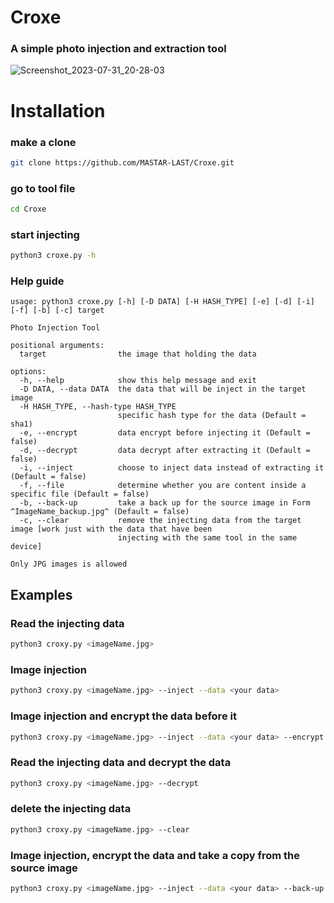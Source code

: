 # Croxe
### A simple photo injection and extraction tool

![Screenshot_2023-07-31_20-28-03](https://github.com/MASTAR-LAST/Croxe/assets/79379000/e3d53f29-33ae-48e2-a7f5-829874875f5a)


# Installation

### make a clone 
```bash
git clone https://github.com/MASTAR-LAST/Croxe.git
```

### go to tool file
```bash
cd Croxe
```

### start injecting
```bash
python3 croxe.py -h
```

### Help guide

```
usage: python3 croxe.py [-h] [-D DATA] [-H HASH_TYPE] [-e] [-d] [-i] [-f] [-b] [-c] target

Photo Injection Tool

positional arguments:
  target                the image that holding the data

options:
  -h, --help            show this help message and exit
  -D DATA, --data DATA  the data that will be inject in the target image
  -H HASH_TYPE, --hash-type HASH_TYPE
                        specific hash type for the data (Default = sha1)
  -e, --encrypt         data encrypt before injecting it (Default = false)
  -d, --decrypt         data decrypt after extracting it (Default = false)
  -i, --inject          choose to inject data instead of extracting it (Default = false)
  -f, --file            determine whether you are content inside a specific file (Default = false)
  -b, --back-up         take a back up for the source image in Form ^ImageName_backup.jpg^ (Default = false)
  -c, --clear           remove the injecting data from the target image [work just with the data that have been
                        injecting with the same tool in the same device]

Only JPG images is allowed

```

## Examples

### Read the injecting data
```bash
python3 croxy.py <imageName.jpg>
```

### Image injection
```bash
python3 croxy.py <imageName.jpg> --inject --data <your data>
```

### Image injection and encrypt the data before it
```bash
python3 croxy.py <imageName.jpg> --inject --data <your data> --encrypt
```

### Read the injecting data and decrypt the data
```bash
python3 croxy.py <imageName.jpg> --decrypt
```

### delete the injecting data
```bash
python3 croxy.py <imageName.jpg> --clear
```

### Image injection, encrypt the data and take a copy from the source image 
```bash
python3 croxy.py <imageName.jpg> --inject --data <your data> --back-up
```